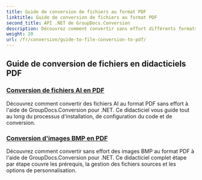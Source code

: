 ```yaml
---
title: Guide de conversion de fichiers au format PDF
linktitle: Guide de conversion de fichiers au format PDF
second_title: API .NET de GroupDocs.Conversion
description: Découvrez comment convertir sans effort différents formats de fichiers au format PDF avec GroupDocs.Conversion pour .NET. Ce didacticiel étape par étape couvre tout, de la configuration de la bibliothèque à l'exécution de transformations de fichiers transparentes.
weight: 20
url: /fr/conversion/guide-to-file-conversion-to-pdf/
---
```

## Guide de conversion de fichiers en didacticiels PDF
### [Conversion de fichiers AI en PDF](./converting-ai-to-pdf/)
Découvrez comment convertir des fichiers AI au format PDF sans effort à l'aide de GroupDocs.Conversion pour .NET. Ce didacticiel vous guide tout au long du processus d'installation, de configuration du code et de conversion.
### [Conversion d'images BMP en PDF](./converting-bmp-to-pdf/)
Découvrez comment convertir sans effort des images BMP au format PDF à l'aide de GroupDocs.Conversion pour .NET. Ce didacticiel complet étape par étape couvre les prérequis, la gestion des fichiers sources et les options de personnalisation.